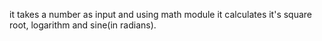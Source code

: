 it takes a number as input and using math module it calculates it's square root, logarithm and sine(in radians).